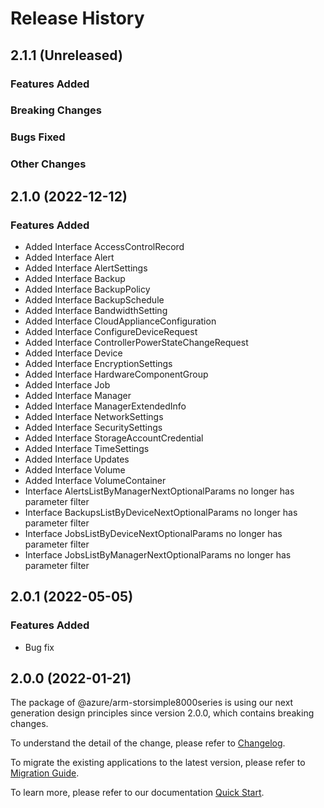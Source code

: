 # Release History

## 2.1.1 (Unreleased)

### Features Added

### Breaking Changes

### Bugs Fixed

### Other Changes

## 2.1.0 (2022-12-12)
    
### Features Added

  - Added Interface AccessControlRecord
  - Added Interface Alert
  - Added Interface AlertSettings
  - Added Interface Backup
  - Added Interface BackupPolicy
  - Added Interface BackupSchedule
  - Added Interface BandwidthSetting
  - Added Interface CloudApplianceConfiguration
  - Added Interface ConfigureDeviceRequest
  - Added Interface ControllerPowerStateChangeRequest
  - Added Interface Device
  - Added Interface EncryptionSettings
  - Added Interface HardwareComponentGroup
  - Added Interface Job
  - Added Interface Manager
  - Added Interface ManagerExtendedInfo
  - Added Interface NetworkSettings
  - Added Interface SecuritySettings
  - Added Interface StorageAccountCredential
  - Added Interface TimeSettings
  - Added Interface Updates
  - Added Interface Volume
  - Added Interface VolumeContainer
  - Interface AlertsListByManagerNextOptionalParams no longer has parameter filter
  - Interface BackupsListByDeviceNextOptionalParams no longer has parameter filter
  - Interface JobsListByDeviceNextOptionalParams no longer has parameter filter
  - Interface JobsListByManagerNextOptionalParams no longer has parameter filter
    
## 2.0.1 (2022-05-05)

### Features Added

  - Bug fix
    
## 2.0.0 (2022-01-21)

The package of @azure/arm-storsimple8000series is using our next generation design principles since version 2.0.0, which contains breaking changes.

To understand the detail of the change, please refer to [Changelog](https://aka.ms/js-track2-changelog).

To migrate the existing applications to the latest version, please refer to [Migration Guide](https://aka.ms/js-track2-migration-guide).

To learn more, please refer to our documentation [Quick Start](https://aka.ms/azsdk/js/mgmt/quickstart ).
